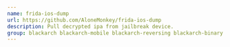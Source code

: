 ```yaml
---
name: frida-ios-dump
url: https://github.com/AloneMonkey/frida-ios-dump
description: Pull decrypted ipa from jailbreak device.
group: blackarch blackarch-mobile blackarch-reversing blackarch-binary
---
```

